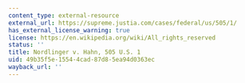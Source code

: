 ```yaml
---
content_type: external-resource
external_url: https://supreme.justia.com/cases/federal/us/505/1/
has_external_license_warning: true
license: https://en.wikipedia.org/wiki/All_rights_reserved
status: ''
title: Nordlinger v. Hahn, 505 U.S. 1
uid: 49b35f5e-1554-4cad-87d8-5ea94d0363ec
wayback_url: ''
---
```

